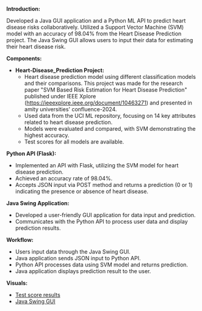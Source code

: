 **Introduction:**

Developed a Java GUI application and a Python ML API to predict heart disease risks collaboratively. Utilized a Support Vector Machine (SVM) model with an accuracy of 98.04% from the Heart Disease Prediction project. The Java Swing GUI allows users to input their data for estimating their heart disease risk.

**Components:**

- **Heart-Disease_Prediction Project:**
  - Heart disease prediction model using different classification models and their comparisons. This project was made for the research paper "SVM Based Risk Estimation for Heart Disease Prediction" published under IEEE Xplore     (https://ieeexplore.ieee.org/document/10463271) and presented in amity universities' confluence-2024.
  - Used data from the UCI ML repository, focusing on 14 key attributes related to heart disease prediction.
  - Models were evaluated and compared, with SVM demonstrating the highest accuracy.
  - Test scores for all models are available.
  
**Python API (Flask):**
- Implemented an API with Flask, utilizing the SVM model for heart disease prediction.
- Achieved an accuracy rate of 98.04%.
- Accepts JSON input via POST method and returns a prediction (0 or 1) indicating the presence or absence of heart disease.

**Java Swing Application:**
- Developed a user-friendly GUI application for data input and prediction.
- Communicates with the Python API to process user data and display prediction results.

**Workflow:**
- Users input data through the Java Swing GUI.
- Java application sends JSON input to Python API.
- Python API processes data using SVM model and returns prediction.
- Java application displays prediction result to the user.

**Visuals:**
- [Test score results](https://github.com/Yash-29-10-2003/Heart-Disease_Prediction/assets/89728102/828d52dd-c1aa-488c-aec7-13e241bb5b7f)
- [Java Swing GUI](https://github.com/Yash-29-10-2003/Heart-Disease-Predictor/assets/89728102/f97c62f4-c803-46d2-8564-fb55efe6fade)
